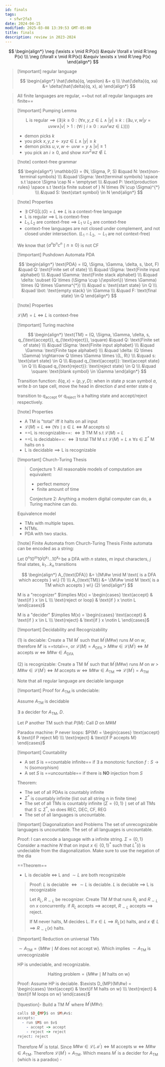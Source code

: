 ```yaml
---
id: finals
tags:
  - sfwr2fa3
date: 2024-04-15
modified: 2025-03-08 13:39:53 GMT-05:00
title: finals
description: review in 2023-2024
---
```


$$
\begin{align*}
\neg (\exists  x \mid R:P(x)) &\equiv \forall x \mid R:\neg P(x) \\\
\neg (\forall x \mid R:P(x)) &\equiv \exists x \mid R:\neg P(x)
\end{align*}
$$

> [!important] regular language
>
> $$
> \begin{align*}
> \hat{\delta}(q, \epsilon) &= q \\\
> \hat{\delta}(q, xa) &= \delta(\hat{\delta}(q, x), a)
> \end{align*}
> $$

> All finite languages are regular, ==but not all regular languages are finite==

> [!important] Pumping Lemma
>
> $$
> \text{L is regular} \implies (\exists \mid  k \geq 0: (\forall x,y,z \in L \land |y| \geq k : (\exists  u,v,w | y=uvw \land |v| > 1: (\forall i \mid i \geq 0: xuv^iwz \in L))))
> $$
>
> - demon picks $k$
> - you pick $x,y,z \leftarrow xyz \in L \land |y| \geq k$
> - demon picks $u,v,w \leftarrow uvw = y \land |v| \geq 1$
> - you pick an $i \geq 0$, and show $xuv^2wz \notin L$

> [!note] context-free grammar
>
> $$
> \begin{align*}
> \mathbb{G} = (N, \Sigma, P, S) &\quad N: \text{non-terminal symbols} \\\
> &\quad \Sigma: \text{terminal symbols} \space s.t \space \Sigma \cap N = \emptyset \\\
> &\quad P: \text{production rules} \space s.t \text{a finite subset of } N \times (N \cup \Sigma)^{*} \\\
> &\quad S: \text{start symbol} \in N
> \end{align*}
> $$

> [!note] Properties
>
> - $\exists \text{ CFG} | L(G) = L \iff L \text{ is a context-free language}$
> - L is regular $\implies$ L is context-free
> - $L_{1}, L_{2} \text{ are context-free} \implies L_{1} \cup L_{2} \text{ are context-free}$
> - context-free languages are not closed under complement, and not closed under intersection. ($L_1 \cap L_2, \sim{L_1} \text{ are not context-free}$)
>
> We know that $\{a^nb^nc^n\mid n \geq 0\}$ is not CF

> [!important] Pushdown Automata PDA
>
> $$
> \begin{align*}
> \text{PDA} = (Q, \Sigma, \Gamma, \delta, s, \bot, F) &\quad Q: \text{Finite set of state} \\\
> &\quad \Sigma: \text{Finite input alphabet} \\\
> &\quad \Gamma: \text{Finite stack alphabet} \\\
> &\quad \delta: \subset (Q \times (\Sigma \cup \{\epsilon\}) \times \Gamma) \times (Q \times \Gamma^{*}) \\\
> &\quad s: \text{start state} \in Q \\\
> &\quad \bot: \text{empty stack} \in \Gamma \\\
> &\quad F: \text{final state} \in Q
> \end{align*}
> $$

> [!note] Properties
>
> $\mathcal{L}(M) = L \iff L \text{ is context-free}$

> [!important] Turing machine
>
> $$
> \begin{align*}
> \text{TM} = (Q, \Sigma, \Gamma, \delta, s, q_{\text{accept}}, q_{\text{reject}}, \square) &\quad Q: \text{Finite set of state} \\\
> &\quad \Sigma: \text{Finite input alphabet} \\\
> &\quad \Gamma: \text{Finite tape alphabet} \\\
> &\quad \delta: (Q \times \Gamma) \rightarrow Q \times \Gamma \times \{L, R\} \\\
> &\quad s: \text{start state} \in Q \\\
> &\quad q_{\text{accept}}: \text{accept state} \in Q \\\
> &\quad q_{\text{reject}}: \text{reject state} \in Q \\\
> &\quad \square: \text{blank symbol} \in \Gamma
> \end{align*}
> $$
>
> Transition function: $\delta(q, x) = (p, y, D)$: when in state $p$ scan symbol $a$, write $b$ on tape cell, move the head in direction $d$ and enter state $q$
>
> transition to $q_{\text{accept}}$ or $q_{\text{reject}}$ is a halting state and accept/reject respectively.

> [!note] Properties
>
> - A TM is "total" iff it halts on all input
> - $\mathcal{L}(M) = L \iff (\forall  s \mid  s \in L \iff M \text{ accepts s})$
> - ==L is recognizable==: $\iff \exists \text{ TM M s.t } \mathcal{L}(M)=L$
> - ==L is decidable==: $\iff \exists \text{ total TM M s.t } \mathcal{L}(M)=L \land \forall s \in \Sigma^{*} \text{ M halts on s}$
> - $\text{L is decidable} \implies \text{L is recognizable}$

> [!important] Church-Turing Thesis
>
> > Conjecture 1:
> > All reasonable models of computation are equivalent:
> >
> > - perfect memory
> > - finite amount of time
> >
> > Conjecture 2:
> > Anything a modern digital computer can do, a Turing machine can do.
>
> Equivalence model
>
> - TMs with multiple tapes.
> - NTMs.
> - PDA with two stacks.

> [!note] Finite Automata from Church-Turing Thesis
> Finite automata can be encoded as a string:
>
> Let $0^n10^m10^j0^{k_1}\ldots 10^{k_n}$ be a DFA with $n$ states, $m$ input characters, $j$ final states, $k_1\ldots k_n$ transitions
>
> $$
> \begin{align*}
> A_{\text{DFA}} &= \{M\#w \mid M \text{ is a DFA which accepts } w\} (1) \\\
> A_{\text{TM}} &= \{M\#w \mid M \text{ is a TM which accepts } w\} (2)
> \end{align*}
> $$
>
> M is a "recognizer" $\implies M(x)  = \begin{cases} \text{accept} & \text{if } x \in L \\\ \text{reject or loop} & \text{if } x \notin L \end{cases}$
>
> M is a "decider" $\implies M(x)  = \begin{cases} \text{accept} & \text{if } x \in L \\\ \text{reject} & \text{if } x \notin L \end{cases}$

> [!important] Decidability and Recognizability
>
> (1) is deciable: Create a TM $M^{'}$ such that $M^{'}(M\#w)$ runs $M$ on $w$, therefore $M'$ is ==total==, or $\mathcal{L}(M) = A_{\text{DFA}}$ > $M\#w \in \mathcal{L}(M^{'}) \iff M \text{ accepts } w \iff M\#w \in A_{\text{DFA}}$
>
> (2) is recognizable: Create a TM $M^{'}$ such that $M^{'}(M\#w)$ runs $M$ on $w$ > $M\#w \in \mathcal{L}(M^{'}) \iff M \text{ accepts } w \iff M\#w \in A_{\text{TM}} \implies \mathcal{L}(M^{'}) = A_{\text{TM}}$

> Note that all regular language are deciable language

> [!important] Proof for $A_{\text{TM}}$ is undeciable:
>
> Assume $A_{\text{TM}}$ is decidable
>
> $\exists$ a decider for $A_{\text{TM}}$, $D$.
>
> Let $P$ another TM such that $P(M)$: Call $D$ on $M\#M$
>
> Paradox machine: P never loops: $P(M) = \begin{cases} \text{accept} & \text{if  P reject M} \\\ \text{reject} & \text{if P accepts M} \end{cases}$

> [!important] Countability
>
> - A set $S$ is ==countable infinite== if $\exists$ a monotonic function $f: S \rightarrow \mathbb{N}$ (isomorphism)
> - A set $S$ is ==uncountable== if there is **NO** injection from $S$
>
> Theorem:
>
> - The set of all PDAs is countably infinite
> - $\Sigma^{*}$ is countably infinite (list out all string n in finite time)
> - The set of all TMs is countably infinite ($\Sigma = \{0,1\} \mid  \text{set of all TMs that } S \subseteq \Sigma^{*}$, so does REC, DEC, CF, REG
> - The set of all languages is uncountable.

> [!important] Diagonalization and Problems
> The set of unrecognizable languages is uncountable.
> The set of all languages is uncountable.
>
> Proof: I can encode a language with a infinite string. $\Sigma = \{0,1\}$
> Consider a machine $N$ that on input $x \in \{0,1\}^{*}$ such that $L^{*}(i)$ is undeciable from the diagonalization. Make sure to use the negation of the dia
>
> ==Theorem==
>
> - L is deciable $\iff$ L and $\sim L$ are both recognizable
>
> > Proof: $L$ is deciable $\iff \sim L$ is deciable. $L$ is deciable $\implies$ L is recognizable
> >
> > Let $R_L, R_{\sim L}$ be recognizer. Create TM $M$ that runs $R_L$ and $R_{\sim L}$ on $x$ concurrently. if $R_L$ accepts $\implies$ accept, $R_{\sim L}$ accepts $\implies$ reject.
> >
> > If M never halts, M decides L. If $x \in L \implies R_L(x) \text{ halts}$, and $x \notin L \implies R_{\sim L}(x) \text{ halts}$.

> [!important] Reduction on universal TMs
>
> $\sim A_{\text{TM}} = \{M\#w \mid M \text{ does not accept w}\}$. Which implies $\sim A_{\text{TM}}$ is unrecognizable
>
> HP is undeciable, and recognizable.
>
> $$
> \text{Halting problem} = \{M\#w \mid M \text{ halts on w} \}
> $$
>
> Proof: Assume HP is deciable. $\exists D_{MP}(M\#w) = \begin{cases} \text{accept} & \text{if M halts on w}  \\\ \text{reject} & \text{if M loops on w} \end{cases}$

> [!question]- Build a TM $M^{'}$ where $M^{'}(M\#v)$:
>
> ```prolog
> calls $D_{MP}$ on $M\#v$:
> accepts:
>   - run $M$ on $v$
>     - accept -> accept
>     - reject -> reject
> reject: reject
> ```
>
> Therefore $M^{'}$ is total. Since $M\#w \in \mathcal{L(M^{'})} \iff \text{M accepts w} \iff M\#w \in A_{\text{TM}}$. Therefore $\mathcal{L}(M^{'}) = A_{\text{TM}}$. Which means $M^{'}$ is a decider for $A_{\text{TM}}$ (which is a paradox) $\square$
